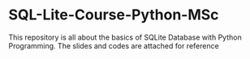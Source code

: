 # SQL-Lite-Course-Python-MSc
This repository is all about the basics of SQLite Database with Python Programming. The slides and codes are attached for reference
